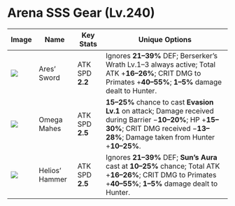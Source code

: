 # Arena SSS Gear (Lv.240)
Image | Name | Key Stats | Unique Options
---|---|---|---
![](../assets/items/image%2028.PNG) | Ares’ Sword | ATK SPD **2.2** | Ignores **21–39%** DEF; Berserker’s Wrath Lv.1–3 always active; Total ATK +**16–26%**; CRIT DMG to Primates +**40–55%**; **1–5%** damage dealt to Hunter.
![](../assets/items/image%2028.PNG) | Omega Mahes | ATK SPD **2.5** | **15–25%** chance to cast **Evasion Lv.1** on attack; Damage received during Barrier −**10–20%**; HP +**15–30%**; CRIT DMG received −**13–28%**; Damage taken from Hunter +**10–25%**.
![](../assets/items/image%2028.PNG) | Helios’ Hammer | ATK SPD **2.5** | Ignores **21–39%** DEF; **Sun’s Aura** cast at **10–25%** chance; Total ATK +**16–26%**; CRIT DMG to Primates +**40–55%**; **1–5%** damage dealt to Hunter.

